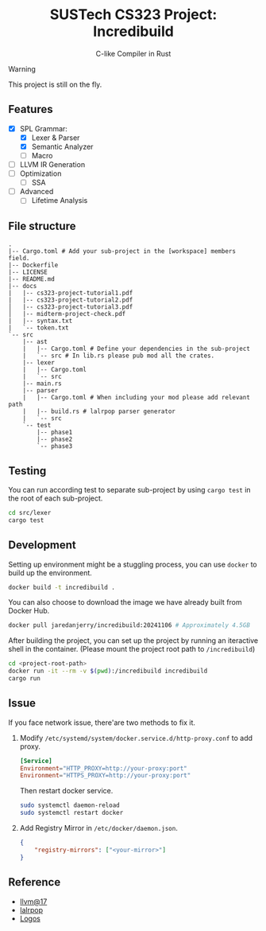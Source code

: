 <div align=center>

# SUSTech CS323 Project: Incredibuild

C-like Compiler in Rust

</div>

> [!WARNING]
> This project is still on the fly.

## Features

- [x] SPL Grammar:
    - [x] Lexer & Parser
    - [x] Semantic Analyzer
    - [ ] Macro
- [ ] LLVM IR Generation
- [ ] Optimization
    - [ ] SSA
- [ ] Advanced
    - [ ] Lifetime Analysis

## File structure

```
.
|-- Cargo.toml # Add your sub-project in the [workspace] members field.
|-- Dockerfile
|-- LICENSE
|-- README.md
|-- docs
|   |-- cs323-project-tutorial1.pdf
|   |-- cs323-project-tutorial2.pdf
│   |-- cs323-project-tutorial3.pdf
│   |-- midterm-project-check.pdf
|   |-- syntax.txt
|   `-- token.txt
`-- src
    |-- ast
    |   |-- Cargo.toml # Define your dependencies in the sub-project
    |   `-- src # In lib.rs please pub mod all the crates.
    |-- lexer
    |   |-- Cargo.toml
    |   `-- src
    |-- main.rs
    |-- parser
    |   |-- Cargo.toml # When including your mod please add relevant path
    |   |-- build.rs # lalrpop parser generator
    |   `-- src
    `-- test
        |-- phase1
        |-- phase2
        `-- phase3
```

## Testing

You can run according test to separate sub-project by using `cargo test` in the root of each sub-project.

```bash
cd src/lexer
cargo test
```

## Development

Setting up environment might be a stuggling process, you can use `docker` to build up the environment.

```bash
docker build -t incredibuild .
```

You can also choose to download the image we have already built from Docker Hub.

```bash
docker pull jaredanjerry/incredibuild:20241106 # Approximately 4.5GB
```

After building the project, you can set up the project by running an iteractive shell in the container. (Please mount the project root path to `/incredibuild`)

```bash
cd <project-root-path>
docker run -it --rm -v $(pwd):/incredibuild incredibuild
cargo run
```

## Issue
If you face network issue, there'are two methods to fix it.

1. Modify `/etc/systemd/system/docker.service.d/http-proxy.conf` to add proxy.

    ```conf
    [Service]
    Environment="HTTP_PROXY=http://your-proxy:port"
    Environment="HTTPS_PROXY=http://your-proxy:port"
    ```

    Then restart docker service.

    ```bash
    sudo systemctl daemon-reload
    sudo systemctl restart docker
    ```

2. Add Registry Mirror in `/etc/docker/daemon.json`.

    ```json
    {
        "registry-mirrors": ["<your-mirror>"]
    }
    ```

## Reference

- [llvm@17](https://llvm.org/)
- [lalrpop](https://github.com/lalrpop/lalrpop)
- [Logos](https://github.com/maciejhirsz/logos)
